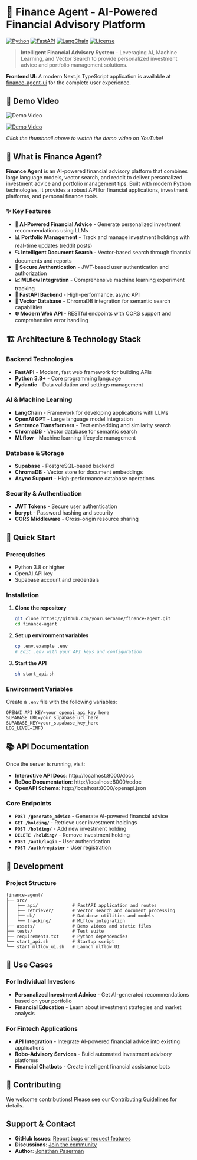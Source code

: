 # 🤖 Finance Agent - AI-Powered Financial Advisory Platform

[![Python](https://img.shields.io/badge/Python-3.8+-blue.svg)](https://python.org)
[![FastAPI](https://img.shields.io/badge/FastAPI-0.100+-green.svg)](https://fastapi.tiangolo.com)
[![LangChain](https://img.shields.io/badge/LangChain-0.1+-orange.svg)](https://langchain.com)
[![License](https://img.shields.io/badge/License-MIT-yellow.svg)](LICENSE)

> **Intelligent Financial Advisory System** - Leveraging AI, Machine Learning, and Vector Search to provide personalized investment advice and portfolio management solutions.

**Frontend UI**: A modern Next.js TypeScript application is available at [finance-agent-ui](https://github.com/BigJonP/finance-agent-ui) for the complete user experience.

## 🎥 Demo Video
![Demo Video](https://github.com/user-attachments/assets/1533a6aa-014a-4f69-8bd7-c1c08720d071)


[![Demo Video](https://img.youtube.com/vi/QMQq0d4y19c/0.jpg)](https://youtu.be/QMQq0d4y19c)

*Click the thumbnail above to watch the demo video on YouTube!*

## 🚀 What is Finance Agent?

**Finance Agent** is an AI-powered financial advisory platform that combines large language models, vector search, and reddit to deliver personalized investment advice and portfolio management tips. Built with modern Python technologies, it provides a robust API for financial applications, investment platforms, and personal finance tools.

### ✨ Key Features

- **🤖 AI-Powered Financial Advice** - Generate personalized investment recommendations using LLMs
- **📊 Portfolio Management** - Track and manage investment holdings with real-time updates (reddit posts)
- **🔍 Intelligent Document Search** - Vector-based search through financial documents and reports
- **🔐 Secure Authentication** - JWT-based user authentication and authorization
- **📈 MLflow Integration** - Comprehensive machine learning experiment tracking
- **🚀 FastAPI Backend** - High-performance, async API
- **💾 Vector Database** - ChromaDB integration for semantic search capabilities
- **🌐 Modern Web API** - RESTful endpoints with CORS support and comprehensive error handling

## 🏗️ Architecture & Technology Stack

### Backend Technologies
- **FastAPI** - Modern, fast web framework for building APIs
- **Python 3.8+** - Core programming language
- **Pydantic** - Data validation and settings management

### AI & Machine Learning
- **LangChain** - Framework for developing applications with LLMs
- **OpenAI GPT** - Large language model integration
- **Sentence Transformers** - Text embedding and similarity search
- **ChromaDB** - Vector database for semantic search
- **MLflow** - Machine learning lifecycle management

### Database & Storage
- **Supabase** - PostgreSQL-based backend
- **ChromaDB** - Vector store for document embeddings
- **Async Support** - High-performance database operations

### Security & Authentication
- **JWT Tokens** - Secure user authentication
- **bcrypt** - Password hashing and security
- **CORS Middleware** - Cross-origin resource sharing

## 🚀 Quick Start

### Prerequisites
- Python 3.8 or higher
- OpenAI API key
- Supabase account and credentials

### Installation

1. **Clone the repository**
   ```bash
   git clone https://github.com/yourusername/finance-agent.git
   cd finance-agent
   ```

2. **Set up environment variables**
   ```bash
   cp .env.example .env
   # Edit .env with your API keys and configuration
   ```

3. **Start the API**
   ```bash
   sh start_api.sh
   ```

### Environment Variables

Create a `.env` file with the following variables:

```env
OPENAI_API_KEY=your_openai_api_key_here
SUPABASE_URL=your_supabase_url_here
SUPABASE_KEY=your_supabase_key_here
LOG_LEVEL=INFO
```

## 📚 API Documentation

Once the server is running, visit:
- **Interactive API Docs**: http://localhost:8000/docs
- **ReDoc Documentation**: http://localhost:8000/redoc
- **OpenAPI Schema**: http://localhost:8000/openapi.json

### Core Endpoints

- **`POST /generate_advice`** - Generate AI-powered financial advice
- **`GET /holding/`** - Retrieve user investment holdings
- **`POST /holding/`** - Add new investment holding
- **`DELETE /holding/`** - Remove investment holding
- **`POST /auth/login`** - User authentication
- **`POST /auth/register`** - User registration

## 🔧 Development

### Project Structure
```
finance-agent/
├── src/
│   ├── api/             # FastAPI application and routes
│   ├── retriever/       # Vector search and document processing
│   ├── db/              # Database utilities and models
│   └── tracking/        # MLflow integration
├── assets/              # Demo videos and static files
├── tests/               # Test suite
├── requirements.txt     # Python dependencies
└── start_api.sh         # Startup script
└── start_mlflow_ui.sh   # Launch mlflow UI
```

## 🎯 Use Cases

### For Individual Investors
- **Personalized Investment Advice** - Get AI-generated recommendations based on your portfolio
- **Financial Education** - Learn about investment strategies and market analysis

### For Fintech Applications
- **API Integration** - Integrate AI-powered financial advice into existing applications
- **Robo-Advisory Services** - Build automated investment advisory platforms
- **Financial Chatbots** - Create intelligent financial assistance bots

## 🤝 Contributing

We welcome contributions! Please see our [Contributing Guidelines](CONTRIBUTING.md) for details.


## Support & Contact

- **GitHub Issues**: [Report bugs or request features](https://github.com/yourusername/finance-agent/issues)
- **Discussions**: [Join the community](https://github.com/yourusername/finance-agent/discussions)
- **Author**: [Jonathan Paserman](https://github.com/BigJonP)
